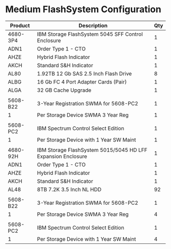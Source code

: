 # Medium FlashSystem Configuration

|Product|Description|Qty|
|-------|-------|-------|
|4680-3P4|IBM Storage FlashSystem 5045 SFF Control Enclosure|1|
|ADN1|Order Type 1 - CTO|1|
|AHZE|Hybrid Flash Indicator|1|
|AKCH|Standard S&H Indicator|1|
|AL80|1.92TB 12 Gb SAS 2.5 Inch Flash Drive|8|
|ALBG|16 Gb FC 4 Port Adapter Cards (Pair)|1|
|ALGA|32 GB Cache Upgrade|1|
||||
|5608-B22|3-Year Registration SWMA for 5608-PC2|1|
|1|Per Storage Device SWMA 3 Year Reg|1|
||||
|5608-PC2|IBM Spectrum Control Select Edition|1|
|1|Per Storage Device with 1 Year SW Maint|1|
||||
|4680-92H|IBM Storage FlashSystem 5015/5045 HD LFF Expansion Enclosure|1|
|ADN1|Order Type 1 - CTO|1|
|AHZE|Hybrid Flash Indicator|1|
|AKCH|Standard S&H Indicator|1|
|AL48|8TB 7.2K 3.5 Inch NL HDD|92|
||||
|5608-B22|3-Year Registration SWMA for 5608-PC2|1|
|1|Per Storage Device SWMA 3 Year Reg|4|
||||
|5608-PC2|IBM Spectrum Control Select Edition|1|
|1|Per Storage Device with 1 Year SW Maint|4|
